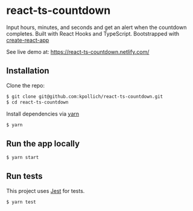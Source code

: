 # react-ts-countdown

Input hours, minutes, and seconds and get an alert when the countdown completes. Built with React Hooks and TypeScript. Bootstrapped with [create-react-app](https://github.com/facebook/create-react-app)

See live demo at: https://react-ts-countdown.netlify.com/

## Installation

Clone the repo:

```sh
$ git clone git@github.com:kpollich/react-ts-countdown.git
$ cd react-ts-countdown
```

Install dependencies via [yarn](https://yarnpkg.com/en/)

```sh
$ yarn
```

## Run the app locally

```sh
$ yarn start
```

## Run tests

This project uses [Jest](https://jestjs.io/) for tests.

```sh
$ yarn test
```
